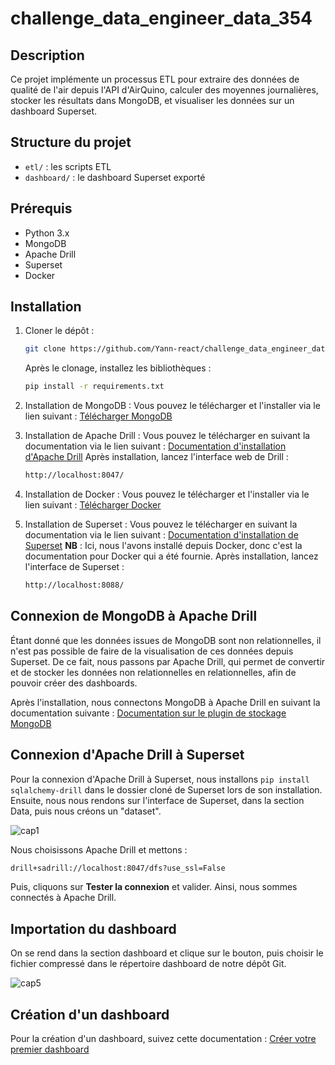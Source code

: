 # challenge_data_engineer_data_354

## Description
Ce projet implémente un processus ETL pour extraire des données de qualité de l'air depuis l'API d'AirQuino, calculer des moyennes journalières, stocker les résultats dans MongoDB, et visualiser les données sur un dashboard Superset.

## Structure du projet
- `etl/` : les scripts ETL
- `dashboard/` : le dashboard Superset exporté

## Prérequis
- Python 3.x
- MongoDB
- Apache Drill
- Superset
- Docker

## Installation
1. Cloner le dépôt :
   ```bash
   git clone https://github.com/Yann-react/challenge_data_engineer_data_354.git
   ```
   Après le clonage, installez les bibliothèques :
   ```bash
   pip install -r requirements.txt
   ```

2. Installation de MongoDB :
   Vous pouvez le télécharger et l'installer via le lien suivant :
   [Télécharger MongoDB](https://www.mongodb.com/try/download/compass)

3. Installation de Apache Drill :
   Vous pouvez le télécharger en suivant la documentation via le lien suivant :
   [Documentation d'installation d'Apache Drill](https://drill.apache.org/docs/installing-drill-on-windows/)
   Après installation, lancez l'interface web de Drill :
   ```bash
   http://localhost:8047/
   ```

4. Installation de Docker :
   Vous pouvez le télécharger et l'installer via le lien suivant :
   [Télécharger Docker](https://www.docker.com/)

5. Installation de Superset :
   Vous pouvez le télécharger en suivant la documentation via le lien suivant :
   [Documentation d'installation de Superset](https://superset.apache.org/docs/installation/docker-compose)
   **NB** : Ici, nous l'avons installé depuis Docker, donc c'est la documentation pour Docker qui a été fournie. Après installation, lancez l'interface de Superset :
   ```bash
   http://localhost:8088/
   ```

## Connexion de MongoDB à Apache Drill
Étant donné que les données issues de MongoDB sont non relationnelles, il n'est pas possible de faire de la visualisation de ces données depuis Superset. De ce fait, nous passons par Apache Drill, qui permet de convertir et de stocker les données non relationnelles en relationnelles, afin de pouvoir créer des dashboards.

Après l'installation, nous connectons MongoDB à Apache Drill en suivant la documentation suivante :
[Documentation sur le plugin de stockage MongoDB](https://drill.apache.org/docs/mongodb-storage-plugin/)

## Connexion d'Apache Drill à Superset
Pour la connexion d'Apache Drill à Superset, nous installons `pip install sqlalchemy-drill` dans le dossier cloné de Superset lors de son installation. Ensuite, nous nous rendons sur l'interface de Superset, dans la section Data, puis nous créons un "dataset".

![cap1](https://github.com/user-attachments/assets/388e8ca1-b81b-4559-b1dc-9b70d3c033db)

Nous choisissons Apache Drill et mettons :
```bash
drill+sadrill://localhost:8047/dfs?use_ssl=False
```
Puis, cliquons sur **Tester la connexion** et valider. Ainsi, nous sommes connectés à Apache Drill.

## Importation du dashboard
On se rend dans la section dashboard et clique sur le bouton, puis choisir le fichier compressé dans le répertoire dashboard de notre dépôt Git.

![cap5](https://github.com/user-attachments/assets/defe6ca8-5228-425d-8fc1-0be91c637ef3)

## Création d'un dashboard
Pour la création d'un dashboard, suivez cette documentation :
[Créer votre premier dashboard](https://superset.apache.org/docs/using-superset/creating-your-first-dashboard)
